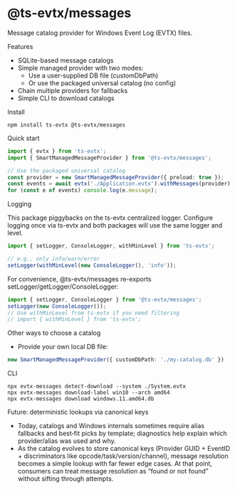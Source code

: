 # @ts-evtx/messages

Message catalog provider for Windows Event Log (EVTX) files.

Features
- SQLite-based message catalogs
- Simple managed provider with two modes:
  - Use a user-supplied DB file (customDbPath)
  - Or use the packaged universal catalog (no config)
- Chain multiple providers for fallbacks
- Simple CLI to download catalogs

Install
```
npm install ts-evtx @ts-evtx/messages
```

Quick start
```ts
import { evtx } from 'ts-evtx';
import { SmartManagedMessageProvider } from '@ts-evtx/messages';

// Use the packaged universal catalog
const provider = new SmartManagedMessageProvider({ preload: true });
const events = await evtx('./Application.evtx').withMessages(provider).last(50).toArray();
for (const e of events) console.log(e.message);
```

Logging

This package piggybacks on the ts-evtx centralized logger. Configure logging once via ts-evtx and both packages will use the same logger and level.

```ts
import { setLogger, ConsoleLogger, withMinLevel } from 'ts-evtx';

// e.g., only info/warn/error
setLogger(withMinLevel(new ConsoleLogger(), 'info'));
```

For convenience, @ts-evtx/messages re-exports setLogger/getLogger/ConsoleLogger:

```ts
import { setLogger, ConsoleLogger } from '@ts-evtx/messages';
setLogger(new ConsoleLogger());
// Use withMinLevel from ts-evtx if you need filtering
// import { withMinLevel } from 'ts-evtx';
```

Other ways to choose a catalog

- Provide your own local DB file:
```ts
new SmartManagedMessageProvider({ customDbPath: './my-catalog.db' })
```


CLI
```
npx evtx-messages detect-download --system ./System.evtx
npx evtx-messages download-label win10 --arch amd64
npx evtx-messages download windows.11.amd64.db
```

Future: deterministic lookups via canonical keys

- Today, catalogs and Windows internals sometimes require alias fallbacks and best‑fit picks by template; diagnostics help explain which provider/alias was used and why.
- As the catalog evolves to store canonical keys (Provider GUID + EventID + discriminators like opcode/task/version/channel), message resolution becomes a simple lookup with far fewer edge cases. At that point, consumers can treat message resolution as “found or not found” without sifting through attempts.
